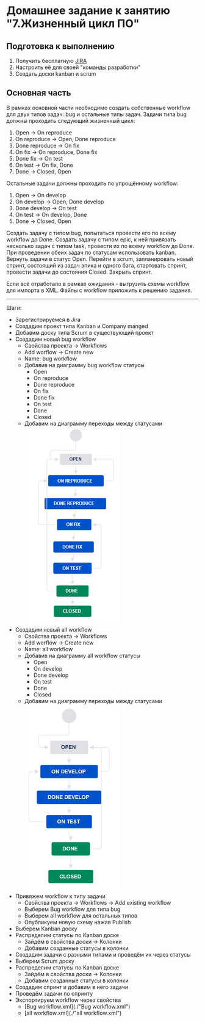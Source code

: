 # Домашнее задание к занятию "7.Жизненный цикл ПО"

## Подготовка к выполнению
1. Получить бесплатную [JIRA](https://www.atlassian.com/ru/software/jira/free)
2. Настроить её для своей "команды разработки"
3. Создать доски kanban и scrum

## Основная часть
В рамках основной части необходимо создать собственные workflow для двух типов задач: bug и остальные типы задач. Задачи типа bug должны проходить следующий жизненный цикл:
1. Open -> On reproduce
2. On reproduce -> Open, Done reproduce
3. Done reproduce -> On fix
4. On fix -> On reproduce, Done fix
5. Done fix -> On test
6. On test -> On fix, Done
7. Done -> Closed, Open

Остальные задачи должны проходить по упрощённому workflow:
1. Open -> On develop
2. On develop -> Open, Done develop
3. Done develop -> On test
4. On test -> On develop, Done
5. Done -> Closed, Open

Создать задачу с типом bug, попытаться провести его по всему workflow до Done. Создать задачу с типом epic, к ней привязать несколько задач с типом task, провести их по всему workflow до Done. При проведении обеих задач по статусам использовать kanban. Вернуть задачи в статус Open.
Перейти в scrum, запланировать новый спринт, состоящий из задач эпика и одного бага, стартовать спринт, провести задачи до состояния Closed. Закрыть спринт.

Если всё отработало в рамках ожидания - выгрузить схемы workflow для импорта в XML. Файлы с workflow приложить к решению задания.

---

Шаги:
- Зарегистрируемся в Jira
- Создадим проект типа Kanban и Company manged
- Добавим доску типа Scrum в существующий проект
- Создадим новый bug workflow
    - Свойства проекта -> Workflows
    - Add worflow -> Create new
    - Name: bug workflow
    - Добавив на диаграмму bug workflow статусы
        - Open
        - On reproduce
        - Done reproduce
        - On fix
        - Done fix
        - On test
        - Done
        - Closed
    - Добавим на диаграмму переходы между статусами
    ![09-ci-01-01.png](09-ci-01-01.png)
- Создадим новый all workflow
    - Свойства проекта -> Workflows
    - Add worflow -> Create new
    - Name: all workflow
    - Добавив на диаграмму all workflow статусы
        - Open
        - On develop
        - Done develop
        - On test
        - Done
        - Closed
    - Добавим на диаграмму переходы между статусами
    ![09-ci-01-02.png](09-ci-01-02.png)
- Привяжем workflow к типу задачи
    - Свойства проекта -> Workflows -> Add existing workflow
    - Выберем Bug workflow для типа bug
    - Выберем all workflow для остальных типов
    - Опубликуем новую схему нажав Publish
- Выберем Kanban доску
- Распределим статусы по Kanban доске
    - Зайдём в свойства доски -> Колонки
    - Добавим созданные статусы в колонки
- Создадим задачи с разными типами и проведём их через статусы
- Выберем Scrum доску
- Распределим статусы по Kanban доске
    - Зайдём в свойства доски -> Колонки
    - Добавим созданные статусы в колонки
- Создадим спринт и добавим в него задачи
- Проведём задачи по спринту
- Экспортируем workflow через свойства
    - [Bug workflow.xml](./"Bug workflow.xml")
    - [all workflow.xml](./"all workflow.xml")

